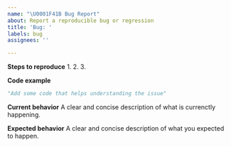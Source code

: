 ```yaml
---
name: "\U0001F41B Bug Report"
about: Report a reproducible bug or regression
title: 'Bug: '
labels: bug
assignees: ''

---
```


**Steps to reproduce**
1. 
2. 
3. 

**Code example**
```python
"Add some code that helps understanding the issue"
```
**Current behavior**
A clear and concise description of what is currenctly happening.

**Expected behavior**
A clear and concise description of what you expected to happen.
